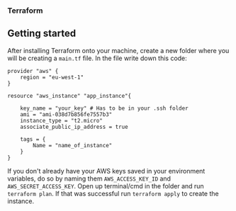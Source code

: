 ### Terraform
## Getting started
After installing Terraform onto your machine, create a new folder where you will be creating a `main.tf` file. In the file write down this code:
```
provider "aws" {
	region = "eu-west-1"
}

resource "aws_instance" "app_instance"{

	key_name = "your_key" # Has to be in your .ssh folder
	ami = "ami-038d7b856fe7557b3"
	instance_type = "t2.micro"
	associate_public_ip_address = true

	tags = {
		Name = "name_of_instance"
	}
}
```

If you don't already have your AWS keys saved in your environment variables, do so by naming them `AWS_ACCESS_KEY_ID` and `AWS_SECRET_ACCESS_KEY`.
Open up terminal/cmd in the folder and run `terraform plan`. If that was successful run `terraform apply` to create the instance.